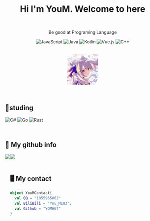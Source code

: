<div>
  <h1 align="center">Hi I'm YouM. Welcome to here</h1>
</div>
<br/>

<div align="center">
  <p align="center">Be good at Programing Language</p>
  <img alt="JavaScript" src="https://img.shields.io/badge/JavaScript-323330?style=for-the-badge&logo=javascript&logoColor=F7DF1E" />
  <img alt="Java" src="https://img.shields.io/badge/Java-ED8B00?style=for-the-badge&logo=java&logoColor=white" />
  <img alt="Kotlin" src="https://img.shields.io/badge/Kotlin-0095D5?&style=for-the-badge&logo=kotlin&logoColor=white" />
  <img alt="Vue.js" src="https://img.shields.io/badge/Vue.js-35495E?style=for-the-badge&logo=vuedotjs&logoColor=4FC08D" />
  <img alt="C++" src="https://img.shields.io/badge/C++-B0E0E6?style=for-the-badge&logo=cplusplus&logoColor=1E90FF" />
</div>

<br/>

<div>
<p align="center" ><img  src="./Head.jpg"></p>
<div>

<br/>
  
## 🔬studing
<p>
  <img alt="C#" src="https://img.shields.io/badge/Csharp-4169E1?style=for-the-badge&logo=csharp#&logoColor=B0C4DE" />
  <img alt="Go" src="https://img.shields.io/badge/Go-B0E0E6?style=for-the-badge&logo=go&logoColor=6495ED" />
  <img alt="Rust" src="https://img.shields.io/badge/Rust-DB7093?style=for-the-badge&logo=rust&logoColor=white" />
</p>
<br/>

## 🌠 My github info 

<div>
  <img height="165" align="left" src="https://github-readme-stats.vercel.app/api?username=YOM667&theme=vue&show_icons=true"/>
<img src="https://github-readme-stats.vercel.app/api/top-langs/?username=YOM667&theme=vue&langs_count=6&layout=compact" />
</div>
<br/>

## 🖥️ My contact 
```kotlin
object YouMContact{
  val QQ = "1055965862"
  val BiliBili = "You_M183";
  val Github = "YOM667"
}
```

